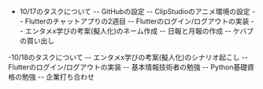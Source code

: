 - 10/17のタスクについて
-- GitHubの設定
-- ClipStudioのアニメ環境の設定
-- Flutterのチャットアプりの2週目
-- Flutterのログイン/ログアウトの実装
-- エンタメx学びの考案(擬人化)のネーム作成
-- 日報と月報の作成
-- ケバブの買い出し

-10/18のタスクについて
-- エンタメx学びの考案(擬人化)のシナリオ起こし
-- Flutterのログイン/ログアウトの実装
-- 基本情報技術者の勉強
-- Python基礎資格の勉強
-- 企業打ち合わせ
